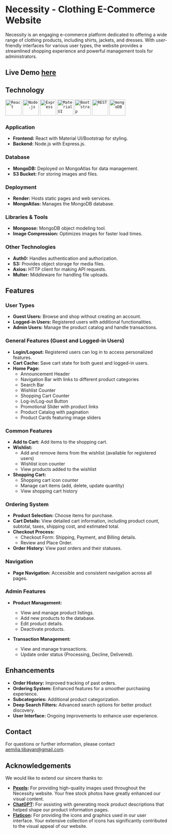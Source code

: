 # Necessity - Clothing E-Commerce Website

Necessity is an engaging e-commerce platform dedicated to offering a wide range of clothing products, including shirts, jackets, and dresses. With user-friendly interfaces for various user types, the website provides a streamlined shopping experience and powerful management tools for administrators.

## Live Demo [here](https://csis3380-client.onrender.com/)

## Technology
<div >
	<code><img width="50" src="https://user-images.githubusercontent.com/25181517/183897015-94a058a6-b86e-4e42-a37f-bf92061753e5.png" alt="React" title="React"/></code>
	<code><img width="50" src="https://user-images.githubusercontent.com/25181517/183568594-85e280a7-0d7e-4d1a-9028-c8c2209e073c.png" alt="Node.js" title="Node.js"/></code>
	<code><img width="50" src="https://user-images.githubusercontent.com/25181517/183859966-a3462d8d-1bc7-4880-b353-e2cbed900ed6.png" alt="Express" title="Express"/></code>
	<code><img width="50" src="https://user-images.githubusercontent.com/25181517/189716630-fe6c084c-6c66-43af-aa49-64c8aea4a5c2.png" alt="Material UI" title="Material UI"/></code>
	<code><img width="50" src="https://user-images.githubusercontent.com/25181517/183898054-b3d693d4-dafb-4808-a509-bab54cf5de34.png" alt="Bootstrap" title="Bootstrap"/></code>
	<code><img width="50" src="https://user-images.githubusercontent.com/25181517/192107858-fe19f043-c502-4009-8c47-476fc89718ad.png" alt="REST" title="REST"/></code>
	<code><img width="50" src="https://user-images.githubusercontent.com/25181517/182884177-d48a8579-2cd0-447a-b9a6-ffc7cb02560e.png" alt="mongoDB" title="mongoDB"/></code>
</div>


### Application

- **Frontend:** React with Material UI/Bootstrap for styling.
- **Backend:** Node.js with Express.js.

### Database

- **MongoDB:** Deployed on MongoAtlas for data management.
- **S3 Bucket:** For storing images and files.

### Deployment

- **Render:** Hosts static pages and web services.
- **MongoAtlas:** Manages the MongoDB database.

### Libraries & Tools

- **Mongoose:** MongoDB object modeling tool.
- **Image Compression:** Optimizes images for faster load times.

### Other Technologies

- **Auth0:** Handles authentication and authorization.
- **S3:** Provides object storage for media files.
- **Axios:** HTTP client for making API requests.
- **Multer:** Middleware for handling file uploads.

## Features

### User Types

- **Guest Users:** Browse and shop without creating an account.
- **Logged-in Users:** Registered users with additional functionalities.
- **Admin Users:** Manage the product catalog and handle transactions.

### General Features (Guest and Logged-in Users)

- **Login/Logout:** Registered users can log in to access personalized features.
- **Cart Cache:** Save cart state for both guest and logged-in users.
- **Home Page:**
  - Announcement Header
  - Navigation Bar with links to different product categories
  - Search Bar
  - Wishlist Counter
  - Shopping Cart Counter
  - Log-in/Log-out Button
  - Promotional Slider with product links
  - Product Catalog with pagination
  - Product Cards featuring image sliders

### Common Features

- **Add to Cart:** Add items to the shopping cart.
- **Wishlist:**
  - Add and remove items from the wishlist (available for registered users)
  - Wishlist icon counter
  - View products added to the wishlist
- **Shopping Cart:**
  - Shopping cart icon counter
  - Manage cart items (add, delete, update quantity)
  - View shopping cart history

### Ordering System

- **Product Selection:** Choose items for purchase.
- **Cart Details:** View detailed cart information, including product count, subtotal, taxes, shipping cost, and estimated total.
- **Checkout Process:**
  - Checkout Form: Shipping, Payment, and Billing details.
  - Review and Place Order.
- **Order History:** View past orders and their statuses.

### Navigation

- **Page Navigation:** Accessible and consistent navigation across all pages.

### Admin Features

- **Product Management:**
  - View and manage product listings.
  - Add new products to the database.
  - Edit product details.
  - Deactivate products.

- **Transaction Management:**
  - View and manage transactions.
  - Update order status (Processing, Decline, Delivered).

## Enhancements

- **Order History:** Improved tracking of past orders.
- **Ordering System:** Enhanced features for a smoother purchasing experience.
- **Subcategories:** Additional product categorization.
- **Deep Search Filters:** Advanced search options for better product discovery.
- **User Interface:** Ongoing improvements to enhance user experience.

## Contact

For questions or further information, please contact [aemilia.tibayan@gmail.com](mailto:aemilia.tibayan@gmail.com).

## Acknowledgements

We would like to extend our sincere thanks to:

- **[Pexels](https://www.pexels.com/):** For providing high-quality images used throughout the Necessity website. Your free stock photos have greatly enhanced our visual content.
- **[ChatGPT](https://www.openai.com/chatgpt):** For assisting with generating mock product descriptions that helped shape our product information pages.
- **[Flaticon](https://www.flaticon.com/):** For providing the icons and graphics used in our user interface. Your extensive collection of icons has significantly contributed to the visual appeal of our website.
